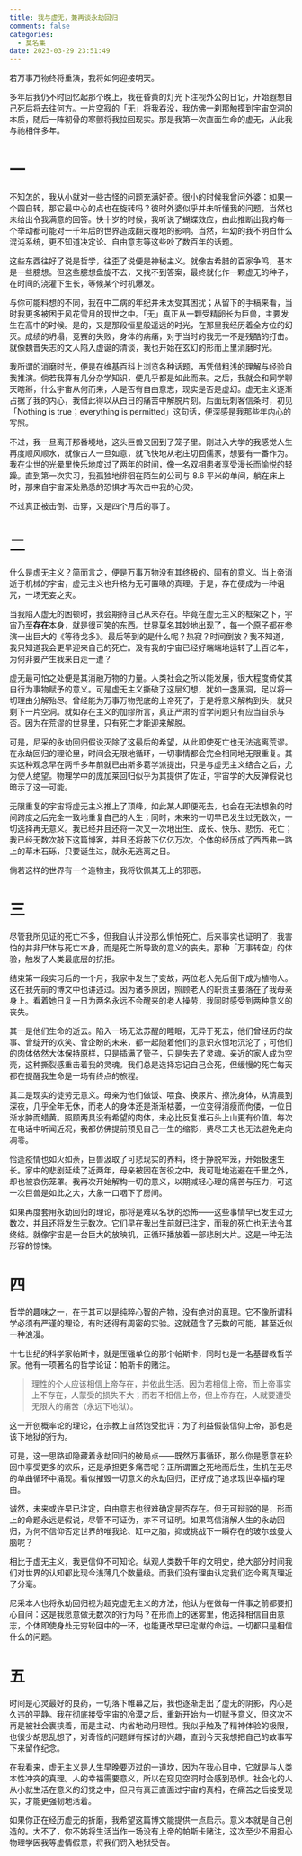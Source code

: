 ```yaml
---
title: 我与虚无，兼再谈永劫回归
comments: false
categories:
  - 莫名集
date: 2023-03-29 23:51:49
---
```


若万事万物终将重演，我将如何迎接明天。

<!-- excerpt -->  

多年后我仍不时回忆起那个晚上，我在昏黄的灯光下注视外公的日记，开始遐想自己死后将去往何方。一片空寂的「无」将我吞没，我仿佛一刹那触摸到宇宙空洞的本质，随后一阵彻骨的寒颤将我拉回现实。那是我第一次直面生命的虚无，从此我与祂相伴多年。

# 一

不知怎的，我从小就对一些古怪的问题充满好奇。很小的时候我曾问外婆：如果一个圆自转，那它最中心的点也在旋转吗？彼时外婆似乎并未听懂我的问题，当然也未给出令我满意的回答。快十岁的时候，我听说了蝴蝶效应，由此推断出我的每一个举动都可能对一千年后的世界造成翻天覆地的影响。当然，年幼的我不明白什么混沌系统，更不知道决定论、自由意志等这些吵了数百年的话题。

这些东西往好了说是哲学，往歪了说便是神秘主义。就像古希腊的百家争鸣，基本是一些臆想。但这些臆想盘旋不去，又找不到答案，最终就化作一颗虚无的种子，在时间的浇灌下生长，等候某个时机爆发。

与你可能料想的不同，我在中二病的年纪并未太受其困扰；从留下的手稿来看，当时我更多被困于风花雪月的现世之中。「无」真正从一颗受精卵长为巨兽，主要发生在高中的时候。是的，又是那段恒星般遥远的时光，在那里我经历着全方位的幻灭。成绩的坍塌，竞赛的失败，身体的病痛，对于当时的我无一不是残酷的打击。就像魏晋失志的文人陷入虚诞的清谈，我也开始在玄幻的形而上里消磨时光。

我所谓的消磨时光，便是在维基百科上浏览各种话题，再凭借粗浅的理解与经验自我推演。倘若我算有几分杂学知识，便几乎都是如此而来。之后，我就会和同学聊天瞎掰，什么宇宙从何而来，人是否有自由意志，现实是否是虚幻。虚无主义逐渐占据了我的内心，我借此得以从白日的痛苦中解脱片刻。后面玩刺客信条时，初见「Nothing is true；everything is permitted」这句话，便深感是我那些年内心的写照。

不过，我一旦离开那番境地，这头巨兽又回到了笼子里。刚进入大学的我感觉人生再度顺风顺水，就像古人一旦如意，就飞快地从老庄切回儒家，想要有一番作为。我在尘世的光晕里快乐地度过了两年的时间，像一名双相患者享受漫长而愉悦的轻躁。直到第一次实习，我孤独地徘徊在陌生的公司与 8.6 平米的单间，躺在床上时，那来自宇宙深处熟悉的恐惧才再次击中我的心灵。

不过真正被击倒、击穿，又是四个月后的事了。

# 二

什么是虚无主义？简而言之，便是万事万物没有其终极的、固有的意义。当上帝消逝于机械的宇宙，虚无主义也升格为无可置喙的真理。于是，存在便成为一种诅咒，一场无妄之灾。

当我陷入虚无的困顿时，我会期待自己从未存在。毕竟在虚无主义的框架之下，宇宙乃至**存在**本身，就是很可笑的东西。世界莫名其妙地出现了，每一个原子都在参演一出巨大的《等待戈多》。最后等到的是什么呢？热寂？时间倒放？我不知道，我只知道我会更早迎来自己的死亡。没有我的宇宙已经好端端地运转了上百亿年，为何非要产生我来白走一遭？

虚无最可怕之处便是其消融万物的力量。人类社会之所以能发展，很大程度倚仗其自行为事物赋予的意义。可是虚无主义撕破了这层幻想，犹如一盏黑洞，足以将一切理由分解殆尽。曾经能为万事万物兜底的上帝死了，于是将意义解构到头，就只剩下一片空洞。就如存在主义的加缪所言，真正严肃的哲学问题只有应当自杀与否。因为在荒谬的世界里，只有死亡才能迎来解脱。

可是，尼采的永劫回归假说灭除了这最后的希望，从此即使死亡也无法逃离荒谬。在永劫回归的理论里，时间会无限地循环，一切事情都会完全相同地无限重复。其实这种观念早在两千多年前就已由斯多葛学派提出，只是与虚无主义结合之后，尤为使人绝望。物理学中的庞加莱回归似乎为其提供了佐证，宇宙学的大反弹假说也暗示了这一可能。

无限重复的宇宙将虚无主义推上了顶峰，如此某人即便死去，也会在无法想象的时间跨度之后完全一致地重复自己的人生；同时，未来的一切早已发生过无数次，一切选择再无意义。我已经并且还将一次又一次地出生、成长、快乐、悲伤、死亡；我已经无数次敲下这篇博客，并且还将敲下亿亿万次。个体的经历成了西西弗一路上的草木石砾，只要诞生过，就永无逃离之日。

倘若这样的世界有一个造物主，我将钦佩其无上的邪恶。

# 三

尽管我所见证的死亡不多，但我自认并没那么惧怕死亡。后来事实也证明了，我害怕的并非尸体与死亡本身，而是死亡所导致的意义的丧失。那种「万事转空」的体验，触发了人类最底层的抗拒。

结束第一段实习后的一个月，我家中发生了变故，两位老人先后倒下成为植物人。这在我先前的博文中也讲述过。因为诸多原因，照顾老人的职责主要落在了我母亲身上。看着她日复一日为两名永远不会醒来的老人操劳，我同时感受到两种意义的丧失。

其一是他们生命的逝去。陷入一场无法苏醒的睡眠，无异于死去，他们曾经历的故事、曾绽开的欢笑、曾企盼的未来，都一起随着他们的意识永恒地沉沦了；可他们的肉体依然大体保持原样，只是插满了管子，只是失去了灵魂。亲近的家人成为空壳，这种撕裂感重击着我的灵魂。我们总是选择忘记自己会死，但缓慢的死亡每天都在提醒我生命是一场有终点的旅程。

其二是现实的徒劳无意义。母亲为他们做饭、喂食、换尿片、擦洗身体，从清晨到深夜，几乎全年无休，而老人的身体还是渐渐枯萎，一位变得消瘦而佝偻，一位日渐水肿而蜡黄。照顾两具没有希望的肉体，未必比反复推石头上山更有价值。每次在电话中听闻近况，我都仿佛提前预见自己一生的缩影，费尽工夫也无法避免走向凋零。

恰逢疫情也如火如荼，巨兽汲取了可悲现实的养料，终于挣脱牢笼，开始极速生长。家中的悲剧延续了近两年，母亲被困在苦役之中，我可耻地逃避在千里之外，却也被哀伤笼罩。我再次开始解构一切的意义，以期减轻心理的痛苦与压力，可这一次巨兽是如此之大，大象一口咽下了房间。

如果再度套用永劫回归的理论，那将是难以名状的恐怖——这些事情早已发生过无数次，并且还将发生无数次。它们早在我出生前就已注定，而我的死亡也无法令其终结。就像宇宙是一台巨大的放映机，正循环播放着一部悲剧大片。这是一种无法形容的惊悚。

# 四

哲学的趣味之一，在于其可以是纯粹心智的产物，没有绝对的真理。它不像所谓科学必须有严谨的理论，有时还得有周密的实验。这就蕴含了无数的可能，甚至近似一种浪漫。

十七世纪的科学家帕斯卡，就是压强单位的那个帕斯卡，同时也是一名基督教哲学家。他有一项著名的哲学论证：帕斯卡的赌注。

> 理性的个人应该相信上帝存在，并依此生活。因为若相信上帝，而上帝事实上不存在，人蒙受的损失不大；而若不相信上帝，但上帝存在，人就要遭受无限大的痛苦（永远下地狱）。

这一开创概率论的理论，在宗教上自然饱受批评：为了利益假装信仰上帝，那也是该下地狱的行为。

可是，这一思路却隐藏着永劫回归的破局点——既然万事循环，那么你是愿意在轮回中享受更多的欢乐，还是承担更多痛苦呢？正所谓置之死地而后生，生机在无尽的单曲循环中涌现。看似摧毁一切意义的永劫回归，正好成了追求现世幸福的理由。

诚然，未来或许早已注定，自由意志也很难确定是否存在。但无可辩驳的是，形而上的命题永远是假说，尽管不可证伪，亦不可证明。如果笃信消解人生的永劫回归，为何不信仰否定世界的唯我论、缸中之脑，抑或挑战下一瞬存在的玻尔兹曼大脑呢？

相比于虚无主义，我更信仰不可知论。纵观人类数千年的文明史，绝大部分时间我们对世界的认知都比现今浅薄几个数量级。而我们没有理由认定我们迄今离真理近了分毫。

尼采本人也将永劫回归视为超克虚无主义的方法，他认为在做每一件事之前都要扪心自问：这是我愿意做无数次的行为吗？在形而上的迷雾里，他选择相信自由意志，个体即使身处无穷轮回中的一环，也能更改早已定谳的命运。一切都只是相信什么的问题。

# 五

时间是心灵最好的良药，一切落下帷幕之后，我也逐渐走出了虚无的阴影，内心是久违的平静。我在彻底接受宇宙的冷漠之后，重新开始为一切赋予意义，但这次不再是被社会裹挟着，而是主动、内省地动用理性。我似乎触及了精神体验的极限，也很少胡思乱想了，对奇怪的问题鲜有探讨的兴趣，直到今天我想把自己的故事写下来留作纪念。

在我看来，虚无主义是人生早晚要迈过的一道坎，因为在我心目中，它就是与人类本性冲突的真理。人的幸福需要意义，所以在窥见空洞时会感到恐惧。社会化的人从小就生活在意义的幻觉之中，但只有真正直面过宇宙的真相，在痛苦之后接受现实，才能更强韧地活着。

如果你正在经历虚无的折磨，我希望这篇博文能提供一点启示。意义本就是自己创造的。大不了，你不妨将生活当作一场没有上帝的帕斯卡赌注，这次至少不用担心物理学因我等虚情假意，将我们罚入地狱受苦。